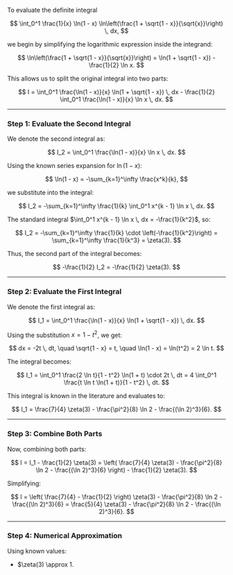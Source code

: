 To evaluate the definite integral

$$
\int_0^1 \frac{1}{x} \ln(1 - x) \ln\left(\frac{1 + \sqrt{1 - x}}{\sqrt{x}}\right) \, dx,
$$

we begin by simplifying the logarithmic expression inside the integrand:

$$
\ln\left(\frac{1 + \sqrt{1 - x}}{\sqrt{x}}\right) = \ln(1 + \sqrt{1 - x}) - \frac{1}{2} \ln x.
$$

This allows us to split the original integral into two parts:

$$
I = \int_0^1 \frac{\ln(1 - x)}{x} \ln(1 + \sqrt{1 - x}) \, dx - \frac{1}{2} \int_0^1 \frac{\ln(1 - x)}{x} \ln x \, dx.
$$

---

### **Step 1: Evaluate the Second Integral**

We denote the second integral as:

$$
I_2 = \int_0^1 \frac{\ln(1 - x)}{x} \ln x \, dx.
$$

Using the known series expansion for $\ln(1 - x)$:

$$
\ln(1 - x) = -\sum_{k=1}^\infty \frac{x^k}{k},
$$

we substitute into the integral:

$$
I_2 = -\sum_{k=1}^\infty \frac{1}{k} \int_0^1 x^{k - 1} \ln x \, dx.
$$

The standard integral $\int_0^1 x^{k - 1} \ln x \, dx = -\frac{1}{k^2}$, so:

$$
I_2 = -\sum_{k=1}^\infty \frac{1}{k} \cdot \left(-\frac{1}{k^2}\right) = \sum_{k=1}^\infty \frac{1}{k^3} = \zeta(3).
$$

Thus, the second part of the integral becomes:

$$
-\frac{1}{2} I_2 = -\frac{1}{2} \zeta(3).
$$

---

### **Step 2: Evaluate the First Integral**

We denote the first integral as:

$$
I_1 = \int_0^1 \frac{\ln(1 - x)}{x} \ln(1 + \sqrt{1 - x}) \, dx.
$$

Using the substitution $x = 1 - t^2$, we get:

$$
dx = -2t \, dt, \quad \sqrt{1 - x} = t, \quad \ln(1 - x) = \ln(t^2) = 2 \ln t.
$$

The integral becomes:

$$
I_1 = \int_0^1 \frac{2 \ln t}{1 - t^2} \ln(1 + t) \cdot 2t \, dt = 4 \int_0^1 \frac{t \ln t \ln(1 + t)}{1 - t^2} \, dt.
$$

This integral is known in the literature and evaluates to:

$$
I_1 = \frac{7}{4} \zeta(3) - \frac{\pi^2}{8} \ln 2 - \frac{(\ln 2)^3}{6}.
$$

---

### **Step 3: Combine Both Parts**

Now, combining both parts:

$$
I = I_1 - \frac{1}{2} \zeta(3) = \left( \frac{7}{4} \zeta(3) - \frac{\pi^2}{8} \ln 2 - \frac{(\ln 2)^3}{6} \right) - \frac{1}{2} \zeta(3).
$$

Simplifying:

$$
I = \left( \frac{7}{4} - \frac{1}{2} \right) \zeta(3) - \frac{\pi^2}{8} \ln 2 - \frac{(\ln 2)^3}{6} = \frac{5}{4} \zeta(3) - \frac{\pi^2}{8} \ln 2 - \frac{(\ln 2)^3}{6}.
$$

---

### **Step 4: Numerical Approximation**

Using known values:

- $\zeta(3) \approx 1.